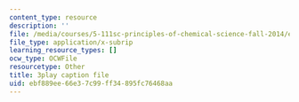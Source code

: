 ```yaml
---
content_type: resource
description: ''
file: /media/courses/5-111sc-principles-of-chemical-science-fall-2014/ebf889ee66e37c99ff34895fc76468aa_S5UKjrfJiL8.srt
file_type: application/x-subrip
learning_resource_types: []
ocw_type: OCWFile
resourcetype: Other
title: 3play caption file
uid: ebf889ee-66e3-7c99-ff34-895fc76468aa
---
```

